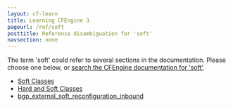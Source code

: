 ```yaml
---
layout: cf-learn
title: Learning CFEngine 3
pageurl: /ref/soft
posttitle: Reference disambiguation for 'soft'
navsection: none
---
```


The term 'soft' could refer to several sections in the documentation. Please choose one below, or
[search the CFEngine documentation for 'soft'](http://cfengine.com/docs/latest/search.html?q=soft).

- [Soft Classes](http://cfengine.com/docs/latest/reference-classes.html#soft-classes)
- [Hard and Soft Classes](http://cfengine.com/docs/latest/reference-classes.html#hard-and-soft-classes)
- [bgp_external_soft_reconfiguration_inbound](http://cfengine.com/docs/latest/reference-promise-types-interfaces.html#bgp_external_soft_reconfiguration_inbound)
